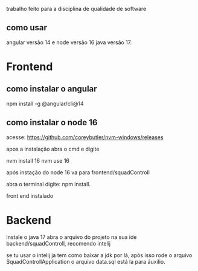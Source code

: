 trabalho feito para a disciplina de qualidade de software

## como usar

angular versão 14 e node versão 16 java versão 17.

# Frontend
## como instalar o angular

npm install -g @angular/cli@14

## como instalar o node 16

acesse: https://github.com/coreybutler/nvm-windows/releases

apos a instalação abra o cmd e digite

nvm install 16
nvm use 16

após instação do node  16 va para frontend/squadControll

abra o terminal digite: npm install.

front end instalado

# Backend

instale o java 17
abra o arquivo do projeto na sua ide backend/squadControll, recomendo intelij

se tu usar o intelij ja tem como baixar a jdk por lá, após isso rode o arquivo
SquadControllApplication
o arquivo data.sql está la para áuxilio.

